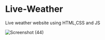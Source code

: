 # Live-Weather
Live weather website using HTML,CSS and JS

![Screenshot (44)](https://github.com/ya-ash/Live-Weather/assets/96735215/2b5f3c49-3130-4d2c-a915-f25e9298eb8c)
